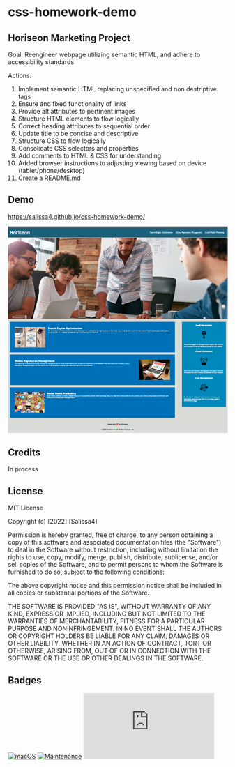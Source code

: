 # css-homework-demo

## Horiseon Marketing Project

Goal: Reengineer webpage utilizing semantic HTML, and adhere to accessibility standards

Actions:
1. Implement semantic HTML replacing unspecified and non destriptive tags
2. Ensure and fixed functionality of links
3. Provide alt attributes to pertinent images
4. Structure HTML elements to flow logically
5. Correct heading attributes to sequential order
6. Update title to be concise and descriptive
7. Structure CSS to flow logically
8. Consolidate CSS selectors and properties
9. Add comments to HTML & CSS for understanding
10. Added browser instructions to adjusting viewing based on device (tablet/phone/desktop)
11. Create a README.md 


## Demo

https://salissa4.github.io/css-homework-demo/

<img src="./assets/images/Horiseon.jpg">

## Credits

In process

## License

MIT License

Copyright (c) [2022] [Salissa4]

Permission is hereby granted, free of charge, to any person obtaining a copy
of this software and associated documentation files (the "Software"), to deal
in the Software without restriction, including without limitation the rights
to use, copy, modify, merge, publish, distribute, sublicense, and/or sell
copies of the Software, and to permit persons to whom the Software is
furnished to do so, subject to the following conditions:

The above copyright notice and this permission notice shall be included in all
copies or substantial portions of the Software.

THE SOFTWARE IS PROVIDED "AS IS", WITHOUT WARRANTY OF ANY KIND, EXPRESS OR
IMPLIED, INCLUDING BUT NOT LIMITED TO THE WARRANTIES OF MERCHANTABILITY,
FITNESS FOR A PARTICULAR PURPOSE AND NONINFRINGEMENT. IN NO EVENT SHALL THE
AUTHORS OR COPYRIGHT HOLDERS BE LIABLE FOR ANY CLAIM, DAMAGES OR OTHER
LIABILITY, WHETHER IN AN ACTION OF CONTRACT, TORT OR OTHERWISE, ARISING FROM,
OUT OF OR IN CONNECTION WITH THE SOFTWARE OR THE USE OR OTHER DEALINGS IN THE
SOFTWARE.

## Badges

[![macOS](https://svgshare.com/i/ZjP.svg)](https://svgshare.com/i/ZjP.svg)
[![Maintenance](https://img.shields.io/badge/Maintained%3F-no-red.svg)](https://bitbucket.org/lbesson/ansi-colors)
[![GitHub license](https://badgen.net/github/license/Naereen/Strapdown.js)](https://github.com/Naereen/StrapDown.js/blob/master/LICENSE)